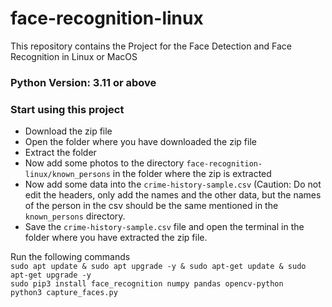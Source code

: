 # face-recognition-linux
This repository contains the Project for the Face Detection and Face Recognition in Linux or MacOS 
### Python Version: 3.11 or above
### Start using this project
- Download the zip file
- Open the folder where you have downloaded the zip file
- Extract the folder
- Now add some photos to the directory `face-recognition-linux/known_persons` in the folder where the zip is extracted
- Now add some data into the `crime-history-sample.csv` (Caution: Do not edit the headers, only add the names and the other data, but the names of the person in the csv should be the same mentioned in the `known_persons` directory.
- Save the `crime-history-sample.csv` file and open the terminal in the folder where you have extracted the zip file.

Run the following commands  
`sudo apt update & sudo apt upgrade -y & sudo apt-get update & sudo apt-get upgrade -y`  
`sudo pip3 install face_recognition numpy pandas opencv-python`  
`python3 capture_faces.py`  
